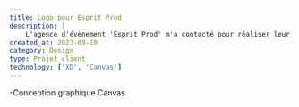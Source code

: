 ```yaml
---
title: Logo pour Esprit Prod
description: |
    L'agence d'évènement 'Esprit Prod' m'a contacté pour réaliser leur nouveau logo
created_at: 2023-09-10
category: Design
type: Projet client
technology: ['XD', 'Canvas']
---
```

-Conception graphique Canvas
